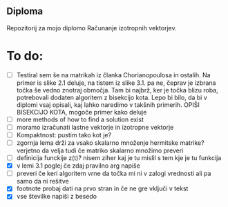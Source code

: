 ﻿## Diploma

Repozitorij za mojo diplomo Računanje izotropnih vektorjev.

# To do:
- [ ] Testiral sem še na matrikah iz članka Chorianopoulosa in ostalih. Na primer is slike 2.1 deluje, na tistem iz slike 3.1. pa ne, čeprav je izbrana točka še vedno znotraj območja. Tam bi najbrž, ker je točka blizu roba, potrebovali dodaten algoritem z bisekcijo kota. Lepo bi bilo, da bi v diplomi vsaj opisali, kaj lahko naredimo v takšnih primerih. OPIŠI BISEKCIJO KOTA, mogoče primer kako deluje
- [ ] more methods of how to find a solution exist
- [ ] moramo izračunati lastne vektorje in izotropne vektorje
- [ ] Kompaktnost: pustim tako kot je?
- [ ] zgornja lema drži za vsako skalarno množenje hermitske matrike? verjetno da velja tudi če matriko skalarno množimo preveri
- [ ] definicija funckije z(t)? nisem ziher kaj je tu mislil s tem kje je tu funkcija
- [x] v lemi 3.1 poglej če zdaj pravilno arg napiše
- [ ] preveri če keri algoritem vrne da točka mi ni v zalogi vrednosti ali pa samo da ni rešitve
- [x] footnote probaj dati na prvo stran in če ne gre vključi v tekst
- [x] vse številke napiši z besedo
